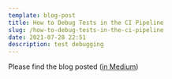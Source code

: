 ```yaml
---
template: blog-post
title: How to Debug Tests in the CI Pipeline
slug: /how-to-debug-tests-in-the-ci-pipeline
date: 2021-07-28 22:51
description: test debugging
---
```

Please find the blog posted 
(<a href="https://medium.com/thundra/how-to-debug-tests-in-the-ci-pipeline-ea2e7dbf6184" target="_blank">in Medium</a>)